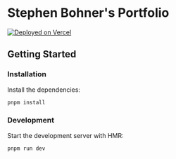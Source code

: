# Stephen Bohner's Portfolio

[![Deployed on Vercel](https://img.shields.io/badge/Deployed%20on-Vercel-black?style=for-the-badge&logo=vercel)](https://vercel.com/stephenbohner/portfolio)

## Getting Started

### Installation

Install the dependencies:

```bash
pnpm install
```

### Development

Start the development server with HMR:

```bash
pnpm run dev
```
